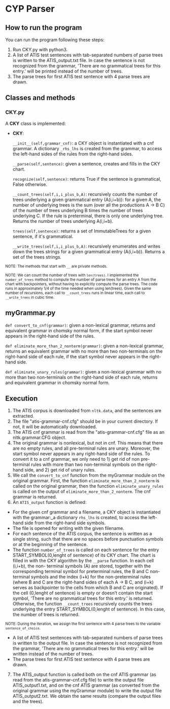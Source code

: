 # CYP Parser

## How to run the program

You can run the program following these steps:
1. Run CKY.py with python3.
2. A list of ATIS test sentences with tab-separated numbers of parse trees is
written to the ATIS_output.txt file. In case the sentence is not recognized from
the grammar, 'There are no grammatical trees for this entry.' will be printed
instead of the number of trees.
3. The parse trees for first ATIS test sentence with 4 parse trees are drawn.

## Classes and methods

### CKY.py

A **CKY** class is implemented:
- **CKY**:

	`__init__(self,grammar_cnf)`: a CKY object is instantiated with a cnf grammar. A dictionary `_rhs_lhs` is created from the grammar, to access the left-hand
sides of the rules from the right-hand sides.

	`__parse(self,sentence)`: given a sentence, creates and fills in the CKY chart.

	`recognize(self,sentence)`: returns True if the sentence is grammatical,
False otherwise.

	`__count_trees(self,i,i_plus_b,A)`: recursively counts the number of trees
underlying a given grammatical entry (A(i,i+b)): for a given A, the number
of underlying trees is the sum (over all the productions A → B C) of the
number of trees underlying B times the number of trees underlying C. If
the rule is preterminal, there is only one underlying tree.
Returns the number of trees underlying A(i,i+b).

	`trees(self,sentence)`: returns a set of ImmutableTrees for a given
sentence, if it's grammatical.

	`__write_trees(self,i,i_plus_b,A)`: recursively enumerates and writes down
the trees strings for a given grammatical entry (A(i,i+b)).
Returns a set of the trees strings.

<sub> NOTE: The methods that start with `__` are private methods.</sub>

<sub> NOTE: We can count the number of trees with `len(trees)`. I implemented the
`number_of_trees` method to compute the number of parse trees for an entry A
from the chart with backpointers, without having to explicitly compute the parse
trees. The code runs in approximately 1/4 of the time needed when using
len(trees). Given the same number of recursions, each call to `__count_trees` runs
in linear time, each call to `__write_trees` in cubic time.
</sub>

## myGrammar.py

`def convert_to_cnf(grammar)`: given a non-lexical grammar, returns and equivalent
grammar in chomsky normal form, if the start symbol never appears in the right-hand side of the rules.

`def eliminate_more_than_2_nonterm(grammar)`: given a non-lexical grammar, returns
an equivalent grammar with no more than two non-terminals on the right-hand side
of each rule, if the start symbol never appears in the right-hand side.

`def eliminate_unary_rules(grammar)`: given a non-lexical grammar with no more
than two non-terminals on the right-hand side of each rule, returns and
equivalent grammar in chomsky normal form.


## Execution

1) The ATIS corpus is downloaded from `nltk.data`, and the sentences are
extracted.
2) The file "atis-grammar-cnf.cfg" should be in your current directory. If not,
it will be automatically downloaded.
3) The ATIS cnf grammar is read from the "atis-grammar-cnf.cfg" file as an
nltk.grammar.CFG object.
4) The original grammar is nonlexical, but not in cnf. This means that there are
no empty rules, and all pre-terminal rules are unary. Moreover, the start symbol
never appears in any right-hand side of the rules. To convert it to a cnf
grammar, we only need to 1) get rid of non pre-terminal rules with more than two
non-terminal symbols on the right-hand side, and 2) get rid of unary rules.
5) We call the `convert_to_cnf` function from the myGrammar module on the original
grammar. First, the function `eliminate_more_than_2_nonterm` is called on the
original grammar, then the function `eliminate_unary_rules` is called on the
output of `eliminate_more_than_2_nonterm`. The cnf grammar is returned.
6) An `ATIS_output` function is defined:
- For the given cnf grammar and a filename, a CKY object is instantiated
with the grammar:_a dictionary `rhs_lhs` is created, to access the left-hand side
from the right-hand side symbols.
- The file is opened for writing with the given filename.
- For each sentence of the ATIS corpus, the sentence is written as a
single string, such that there are no spaces before punctuation symbols or at
the beginning of the sentence.
- The function `number_of_trees` is called on each sentence for the entry
START_SYMBOL(0,lenght of sentence) of its CKY chart. The chart is filled in with
the CKY algorithm by the `__parse` function. In each cell (i,i+b), the non-
terminal symbols (A) are stored, together with the corresponding terminal symbol
for preterminal rules, the B and C non-terminal symbols and the index (i+k) for
the non-preterminal rules (where B and C are the right-hand sides of each A → B
C, and (i+k) serves as backpointer to the cells from which B and C are
originated). If the cell (0,lenght of sentence) is empty or doesn’t contain the
start symbol, 'There are no grammatical trees for this entry.' is returned.
Otherwise, the function `__count_trees` recursively counts the trees underlying
the entry START_SYMBOL(0,lenght of sentence). In this case, the number of trees
is returned.

<sub> NOTE: During the iteration, we assign the first sentence with 4 parse trees to the variable `sentence_of_choice`.</sub>
- A list of ATIS test sentences with tab-separated numbers of parse trees
is written to the output file. In case the sentence is not recognized from the
grammar, 'There are no grammatical trees for this entry.' will be written
instead of the number of trees.
- The parse trees for first ATIS test sentence with 4 parse trees are
drawn.
7) The ATIS_output function is called both on the cnf ATIS grammar (as read from
the atis-grammar-cnf.cfg file) to write the output file ATIS_output1.txt, and on
the cnf ATIS grammar (as converted from the original grammar using the myGrammar
module) to write the output file ATIS_output2.txt. We obtain the same results
(compare the output files and the trees).
